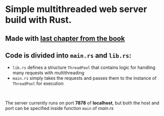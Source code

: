 # Simple multithreaded web server build with Rust.

## Made with [last chapter from the book](https://doc.rust-lang.org/book/ch20-00-final-project-a-web-server.html)

## Code is divided into `main.rs` and `lib.rs`:
- `lib.rs` defines a structure `ThreadPool` that contains logic for handling many requests with multithreading
- `main.rs` simply takes the requests and passes them to the instance of `ThreadPool` for execution
<br>

The server currently runs on port **7878** of **localhost**, but both the host and port can be specified inside function `main` of *main.rs*